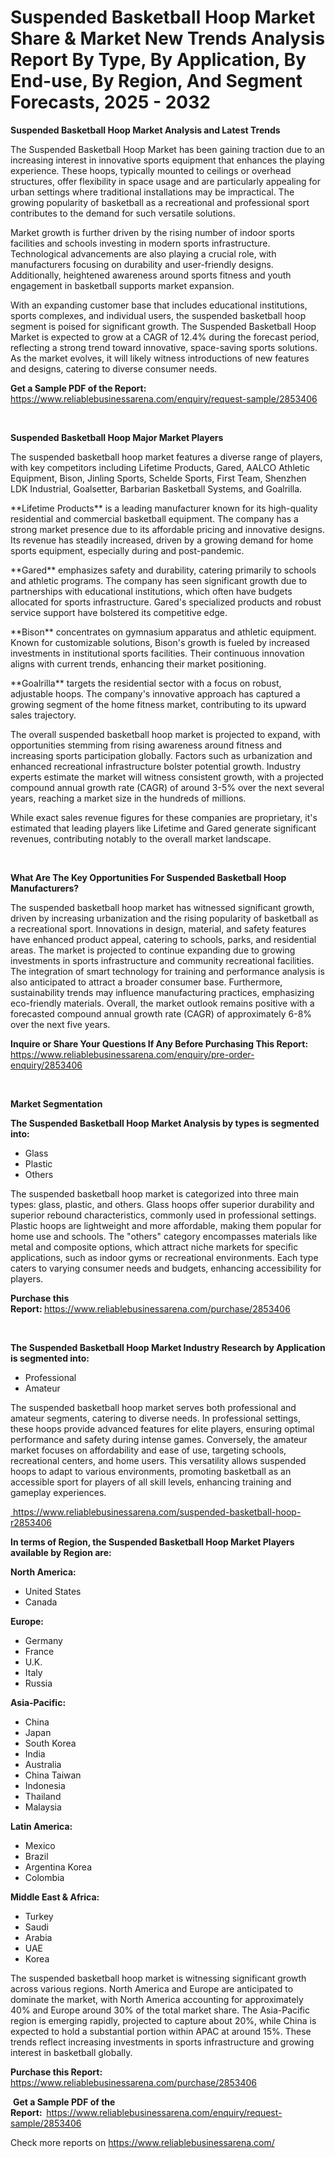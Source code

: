 <p><h1>Suspended Basketball Hoop Market Share & Market New Trends Analysis Report By Type, By Application, By End-use, By Region, And Segment Forecasts, 2025 - 2032</h1></p><p><strong>Suspended Basketball Hoop Market Analysis and Latest Trends</strong></p>
<p><p>The Suspended Basketball Hoop Market has been gaining traction due to an increasing interest in innovative sports equipment that enhances the playing experience. These hoops, typically mounted to ceilings or overhead structures, offer flexibility in space usage and are particularly appealing for urban settings where traditional installations may be impractical. The growing popularity of basketball as a recreational and professional sport contributes to the demand for such versatile solutions.</p><p>Market growth is further driven by the rising number of indoor sports facilities and schools investing in modern sports infrastructure. Technological advancements are also playing a crucial role, with manufacturers focusing on durability and user-friendly designs. Additionally, heightened awareness around sports fitness and youth engagement in basketball supports market expansion.</p><p>With an expanding customer base that includes educational institutions, sports complexes, and individual users, the suspended basketball hoop segment is poised for significant growth. The Suspended Basketball Hoop Market is expected to grow at a CAGR of 12.4% during the forecast period, reflecting a strong trend toward innovative, space-saving sports solutions. As the market evolves, it will likely witness introductions of new features and designs, catering to diverse consumer needs.</p></p>
<p><strong>Get a Sample PDF of the Report:&nbsp;</strong> <a href="https://www.reliablebusinessarena.com/enquiry/request-sample/2853406?utm_campaign=2988&utm_medium=2&utm_source=Github&utm_content=ia&utm_term=12032025&utm_id=suspended-basketball-hoop">https://www.reliablebusinessarena.com/enquiry/request-sample/2853406</a></p>
<p>&nbsp;</p>
<p><strong>Suspended Basketball Hoop Major Market Players</strong></p>
<p><p>The suspended basketball hoop market features a diverse range of players, with key competitors including Lifetime Products, Gared, AALCO Athletic Equipment, Bison, Jinling Sports, Schelde Sports, First Team, Shenzhen LDK Industrial, Goalsetter, Barbarian Basketball Systems, and Goalrilla. </p><p>**Lifetime Products** is a leading manufacturer known for its high-quality residential and commercial basketball equipment. The company has a strong market presence due to its affordable pricing and innovative designs. Its revenue has steadily increased, driven by a growing demand for home sports equipment, especially during and post-pandemic.</p><p>**Gared** emphasizes safety and durability, catering primarily to schools and athletic programs. The company has seen significant growth due to partnerships with educational institutions, which often have budgets allocated for sports infrastructure. Gared's specialized products and robust service support have bolstered its competitive edge.</p><p>**Bison** concentrates on gymnasium apparatus and athletic equipment. Known for customizable solutions, Bison's growth is fueled by increased investments in institutional sports facilities. Their continuous innovation aligns with current trends, enhancing their market positioning.</p><p>**Goalrilla** targets the residential sector with a focus on robust, adjustable hoops. The company's innovative approach has captured a growing segment of the home fitness market, contributing to its upward sales trajectory.</p><p>The overall suspended basketball hoop market is projected to expand, with opportunities stemming from rising awareness around fitness and increasing sports participation globally. Factors such as urbanization and enhanced recreational infrastructure bolster potential growth. Industry experts estimate the market will witness consistent growth, with a projected compound annual growth rate (CAGR) of around 3-5% over the next several years, reaching a market size in the hundreds of millions.</p><p>While exact sales revenue figures for these companies are proprietary, it's estimated that leading players like Lifetime and Gared generate significant revenues, contributing notably to the overall market landscape.</p></p>
<p>&nbsp;</p>
<p><strong>What Are The Key Opportunities For Suspended Basketball Hoop Manufacturers?</strong></p>
<p><p>The suspended basketball hoop market has witnessed significant growth, driven by increasing urbanization and the rising popularity of basketball as a recreational sport. Innovations in design, material, and safety features have enhanced product appeal, catering to schools, parks, and residential areas. The market is projected to continue expanding due to growing investments in sports infrastructure and community recreational facilities. The integration of smart technology for training and performance analysis is also anticipated to attract a broader consumer base. Furthermore, sustainability trends may influence manufacturing practices, emphasizing eco-friendly materials. Overall, the market outlook remains positive with a forecasted compound annual growth rate (CAGR) of approximately 6-8% over the next five years.</p></p>
<p><strong>Inquire or Share Your Questions If Any Before Purchasing This Report:</strong> <a href="https://www.reliablebusinessarena.com/enquiry/pre-order-enquiry/2853406?utm_campaign=2988&utm_medium=2&utm_source=Github&utm_content=ia&utm_term=12032025&utm_id=suspended-basketball-hoop">https://www.reliablebusinessarena.com/enquiry/pre-order-enquiry/2853406</a></p>
<p>&nbsp;</p>
<p><strong>Market Segmentation</strong></p>
<p><strong>The Suspended Basketball Hoop Market Analysis by types is segmented into:</strong></p>
<p><ul><li>Glass</li><li>Plastic</li><li>Others</li></ul></p>
<p><p>The suspended basketball hoop market is categorized into three main types: glass, plastic, and others. Glass hoops offer superior durability and superior rebound characteristics, commonly used in professional settings. Plastic hoops are lightweight and more affordable, making them popular for home use and schools. The "others" category encompasses materials like metal and composite options, which attract niche markets for specific applications, such as indoor gyms or recreational environments. Each type caters to varying consumer needs and budgets, enhancing accessibility for players.</p></p>
<p><strong>Purchase this Report:&nbsp;</strong><a href="https://www.reliablebusinessarena.com/purchase/2853406?utm_campaign=2988&utm_medium=2&utm_source=Github&utm_content=ia&utm_term=12032025&utm_id=suspended-basketball-hoop">https://www.reliablebusinessarena.com/purchase/2853406</a></p>
<p>&nbsp;</p>
<p><strong>The Suspended Basketball Hoop Market Industry Research by Application is segmented into:</strong></p>
<p><ul><li>Professional</li><li>Amateur</li></ul></p>
<p><p>The suspended basketball hoop market serves both professional and amateur segments, catering to diverse needs. In professional settings, these hoops provide advanced features for elite players, ensuring optimal performance and safety during intense games. Conversely, the amateur market focuses on affordability and ease of use, targeting schools, recreational centers, and home users. This versatility allows suspended hoops to adapt to various environments, promoting basketball as an accessible sport for players of all skill levels, enhancing training and gameplay experiences.</p></p>
<p><a href="https://www.reliablebusinessarena.com/suspended-basketball-hoop-r2853406?utm_campaign=2988&utm_medium=2&utm_source=Github&utm_content=ia&utm_term=12032025&utm_id=suspended-basketball-hoop">&nbsp;https://www.reliablebusinessarena.com/suspended-basketball-hoop-r2853406</a></p>
<p><strong>In terms of Region, the Suspended Basketball Hoop Market Players available by Region are:</strong></p>
<p>
    <p> <strong> North America: </strong>
        <ul>
            <li>United States</li>
            <li>Canada</li>
        </ul>
        </p> 
    <p> <strong> Europe: </strong>
        <ul>
            <li>Germany</li>
            <li>France</li>
            <li>U.K.</li>
            <li>Italy</li>
            <li>Russia</li>
        </ul>
        </p> 
    <p> <strong> Asia-Pacific: </strong>
        <ul>
            <li>China</li>
            <li>Japan</li>
            <li>South Korea</li>
            <li>India</li>
            <li>Australia</li>
            <li>China Taiwan</li>
            <li>Indonesia</li>
            <li>Thailand</li>
            <li>Malaysia</li>
        </ul>
        </p> 
    <p> <strong> Latin America: </strong>
        <ul>
            <li>Mexico</li>
            <li>Brazil</li>
            <li>Argentina Korea</li>
            <li>Colombia</li>
        </ul>
        </p> 
    <p> <strong> Middle East & Africa: </strong>
        <ul>
            <li>Turkey</li>
            <li>Saudi</li>
            <li>Arabia</li>
            <li>UAE</li>
            <li>Korea</li>
        </ul>
    </p>
    </p>
<p><p>The suspended basketball hoop market is witnessing significant growth across various regions. North America and Europe are anticipated to dominate the market, with North America accounting for approximately 40% and Europe around 30% of the total market share. The Asia-Pacific region is emerging rapidly, projected to capture about 20%, while China is expected to hold a substantial portion within APAC at around 15%. These trends reflect increasing investments in sports infrastructure and growing interest in basketball globally.</p></p>
<p><strong>Purchase this Report: </strong><a href="https://www.reliablebusinessarena.com/purchase/2853406?utm_campaign=2988&utm_medium=2&utm_source=Github&utm_content=ia&utm_term=12032025&utm_id=suspended-basketball-hoop">https://www.reliablebusinessarena.com/purchase/2853406</a></p>
<p>&nbsp;<strong>Get a Sample PDF of the Report:&nbsp;&nbsp;</strong><a href="https://www.reliablebusinessarena.com/enquiry/request-sample/2853406?utm_campaign=2988&utm_medium=2&utm_source=Github&utm_content=ia&utm_term=12032025&utm_id=suspended-basketball-hoop">https://www.reliablebusinessarena.com/enquiry/request-sample/2853406</a></p>
<p><strong></strong></p>
<p>Check more reports on <a href="https://www.reliablebusinessarena.com/?utm_campaign=2988&utm_medium=2&utm_source=Github&utm_content=ia&utm_term=12032025&utm_id=suspended-basketball-hoop">https://www.reliablebusinessarena.com/</a></p>